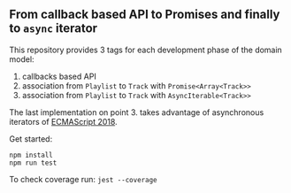 ## From callback based API to Promises and finally to `async` iterator

This repository provides 3 tags for each development phase of the domain model:

1. callbacks based API
2. association from `Playlist` to `Track` with `Promise<Array<Track>>`
3. association from `Playlist` to `Track` with `AsyncIterable<Track>>`

The last implementation on point 3. takes advantage of asynchronous iterators 
of [ECMAScript 2018](https://www.ecma-international.org/ecma-262/9.0/#sec-symbol.asynciterator).

Get started:

```
npm install
npm run test
```

To check coverage run: `jest --coverage`